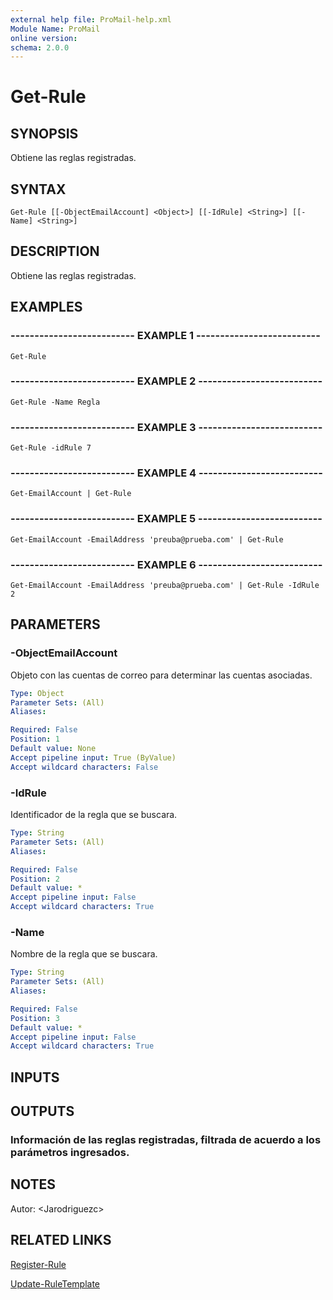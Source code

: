 ```yaml
---
external help file: ProMail-help.xml
Module Name: ProMail
online version: 
schema: 2.0.0
---
```


# Get-Rule

## SYNOPSIS
Obtiene las reglas registradas.

## SYNTAX

```
Get-Rule [[-ObjectEmailAccount] <Object>] [[-IdRule] <String>] [[-Name] <String>]
```

## DESCRIPTION
Obtiene las reglas registradas.

## EXAMPLES

### -------------------------- EXAMPLE 1 --------------------------
```
Get-Rule
```

### -------------------------- EXAMPLE 2 --------------------------
```
Get-Rule -Name Regla
```

### -------------------------- EXAMPLE 3 --------------------------
```
Get-Rule -idRule 7
```

### -------------------------- EXAMPLE 4 --------------------------
```
Get-EmailAccount | Get-Rule
```

### -------------------------- EXAMPLE 5 --------------------------
```
Get-EmailAccount -EmailAddress 'preuba@prueba.com' | Get-Rule
```

### -------------------------- EXAMPLE 6 --------------------------
```
Get-EmailAccount -EmailAddress 'preuba@prueba.com' | Get-Rule -IdRule 2
```

## PARAMETERS

### -ObjectEmailAccount
Objeto con las cuentas de correo para determinar las cuentas asociadas.

```yaml
Type: Object
Parameter Sets: (All)
Aliases: 

Required: False
Position: 1
Default value: None
Accept pipeline input: True (ByValue)
Accept wildcard characters: False
```

### -IdRule
Identificador de la regla que se buscara.

```yaml
Type: String
Parameter Sets: (All)
Aliases: 

Required: False
Position: 2
Default value: *
Accept pipeline input: False
Accept wildcard characters: True
```

### -Name
Nombre de la regla que se buscara.

```yaml
Type: String
Parameter Sets: (All)
Aliases: 

Required: False
Position: 3
Default value: *
Accept pipeline input: False
Accept wildcard characters: True
```

## INPUTS

## OUTPUTS

### Información de las reglas registradas, filtrada de acuerdo a los parámetros ingresados.

## NOTES
Autor: \<Jarodriguezc\>

## RELATED LINKS

[Register-Rule](Get-Rule.md)

[Update-RuleTemplate](Update-RuleTemplate.md)

